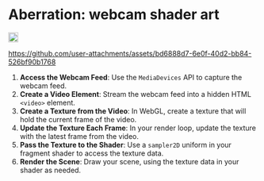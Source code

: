 # Aberration: webcam shader art

[<img alt="Made with love at the Recurse Center" src="https://cloud.githubusercontent.com/assets/2883345/11325206/336ea5f4-9150-11e5-9e90-d86ad31993d8.png" height="20">](https://www.recurse.com/)

https://github.com/user-attachments/assets/bd6888d7-6e0f-40d2-bb84-526bf90b1768

1. **Access the Webcam Feed**: Use the `MediaDevices` API to capture the webcam feed.
2. **Create a Video Element**: Stream the webcam feed into a hidden HTML `<video>` element.
3. **Create a Texture from the Video**: In WebGL, create a texture that will hold the current frame of the video.
4. **Update the Texture Each Frame**: In your render loop, update the texture with the latest frame from the video.
5. **Pass the Texture to the Shader**: Use a `sampler2D` uniform in your fragment shader to access the texture data.
6. **Render the Scene**: Draw your scene, using the texture data in your shader as needed.

